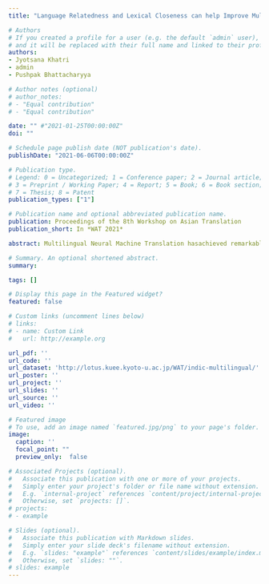 ```yaml
---
title: "Language Relatedness and Lexical Closeness can help Improve Multilingual NMT: IITBombay@MultiIndicNMT WAT2021"

# Authors
# If you created a profile for a user (e.g. the default `admin` user), write the username (folder name) here
# and it will be replaced with their full name and linked to their profile.
authors:
- Jyotsana Khatri
- admin
- Pushpak Bhattacharyya

# Author notes (optional)
# author_notes:
# - "Equal contribution"
# - "Equal contribution"

date: "" #"2021-01-25T00:00:00Z"
doi: ""

# Schedule page publish date (NOT publication's date).
publishDate: "2021-06-06T00:00:00Z"

# Publication type.
# Legend: 0 = Uncategorized; 1 = Conference paper; 2 = Journal article;
# 3 = Preprint / Working Paper; 4 = Report; 5 = Book; 6 = Book section;
# 7 = Thesis; 8 = Patent
publication_types: ["1"]

# Publication name and optional abbreviated publication name.
publication: Proceedings of the 8th Workshop on Asian Translation
publication_short: In *WAT 2021*

abstract: Multilingual Neural Machine Translation hasachieved remarkable performance by traininga  single  translation  model  for  multiple  lan-guages.  This paper describes our submission(Team ID- CFILT-IITB) for the MultiIndicMT:An Indic Language Multilingual Task at WAT2021.  We train multilingual NMT systems bysharing encoder and decoder parameters withlanguage embedding associated with each to-ken  in  both  encoder  and  decoder.Further-more,  we  demonstrate  the  use  of  translitera-tion (script conversion) for Indic languages inreducing the lexical gap for training a multilin-gual NMT system. Further, we show improve-ment in performance by training a multilingualNMT system using languages of the same fam-ily, i.e., related languages

# Summary. An optional shortened abstract.
summary: 

tags: []

# Display this page in the Featured widget?
featured: false

# Custom links (uncomment lines below)
# links:
# - name: Custom Link
#   url: http://example.org

url_pdf: ''
url_code: ''
url_dataset: 'http://lotus.kuee.kyoto-u.ac.jp/WAT/indic-multilingual/'
url_poster: ''
url_project: ''
url_slides: ''
url_source: ''
url_video: ''

# Featured image
# To use, add an image named `featured.jpg/png` to your page's folder.
image:
  caption: ''
  focal_point: ""
  preview_only:  false

# Associated Projects (optional).
#   Associate this publication with one or more of your projects.
#   Simply enter your project's folder or file name without extension.
#   E.g. `internal-project` references `content/project/internal-project/index.md`.
#   Otherwise, set `projects: []`.
# projects:
# - example

# Slides (optional).
#   Associate this publication with Markdown slides.
#   Simply enter your slide deck's filename without extension.
#   E.g. `slides: "example"` references `content/slides/example/index.md`.
#   Otherwise, set `slides: ""`.
# slides: example
---
```


<!-- {{% callout note %}}
Click the *Cite* button above to demo the feature to enable visitors to import publication metadata into their reference management software.
{{% /callout %}} -->

<!-- {{% callout note %}}
Create your slides in Markdown - click the *Slides* button to check out the example.
{{% /callout %}} -->

<!-- Supplementary notes can be added here, including [code, math, and images](https://wowchemy.com/docs/writing-markdown-latex/). -->
